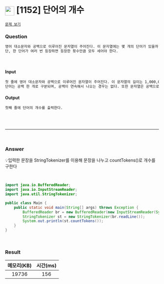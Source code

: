 <h1><img src="https://d2gd6pc034wcta.cloudfront.net/tier/4.svg" width="30" height="30" style="vertical-align: middle;"/> [1152] 단어의 개수</h1>

<a href="https://www.acmicpc.net/problem/1152 " target="_black">``문제 보기``</a>


<h3>Question</h3>

```bash
영어 대소문자와 공백으로 이루어진 문자열이 주어진다. 이 문자열에는 몇 개의 단어가 있을까? 이를 구하는 프로그램을 작성하시오.
단, 한 단어가 여러 번 등장하면 등장한 횟수만큼 모두 세어야 한다.
```
<br>

<h4>Input</h4>

```bash
첫 줄에 영어 대소문자와 공백으로 이루어진 문자열이 주어진다. 이 문자열의 길이는 1,000,000을 넘지 않는다.
단어는 공백 한 개로 구분되며, 공백이 연속해서 나오는 경우는 없다. 또한 문자열은 공백으로 시작하거나 끝날 수 있다.
```

<h4>Output</h4>

```bash
첫째 줄에 단어의 개수를 출력한다.
```

<br><br>

<hr>

<br>

<h3>Answer</h3>


💡입력한 문장을 StringTokenizer를 이용해 문장을 나누고 countTokens()로 개수를 구한다

<br>

```java
import java.io.BufferedReader;
import java.io.InputStreamReader;
import java.util.StringTokenizer;

public class Main {
    public static void main(String[] args) throws Exception {
        BufferedReader br = new BufferedReader(new InputStreamReader(System.in));
        StringTokenizer st = new StringTokenizer(br.readLine());
        System.out.println(st.countTokens());
    }
}
```

<br>

<h3>Result</h3>

|메모리(KB)| 시간(ms)|
|:---:|:---:|
|19736|156|